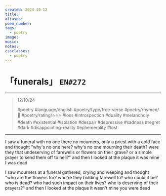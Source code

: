 ```yaml
---
created: 2024-10-12
title:
aliases:
poem_number:
tags:
  - poetry
image:
music:
notes:
cssclasses:
  - poetry
---
```

# 「funerals」 `EN#272`

---

> 12/10/24
> 
> #poetry 
> #language/english 
> #poetry/type/free-verse 
> #poetry/rhymed/🔴 
> #poetry/rating/⭐⭐⭐ 
> #loss #introspection #duality #melancholy #death #existential #isolation #despair #depressive #sadness #regret #dark #disappointing-reality #ephemerality #lost 

---

I saw a funeral with no one there
no mourners, only a priest with a cold face
and thought "why's no one here?
why's no one mourning their death?
were they that undeserving of farewells
or flowers on their grave?
or a simple prayer to send them off to hell?"
and then I looked at the plaque
it was mine
I was dead

I saw mourners at a funeral
gathered, crying and weeping
and thought "who are the flowers for?
who're they bidding farewell to?
who could it be? who is dead?
who had such impact on their lives?
who is deserving of their prayers?"
and then I looked at the plaque
it wasn't mine
you were dead